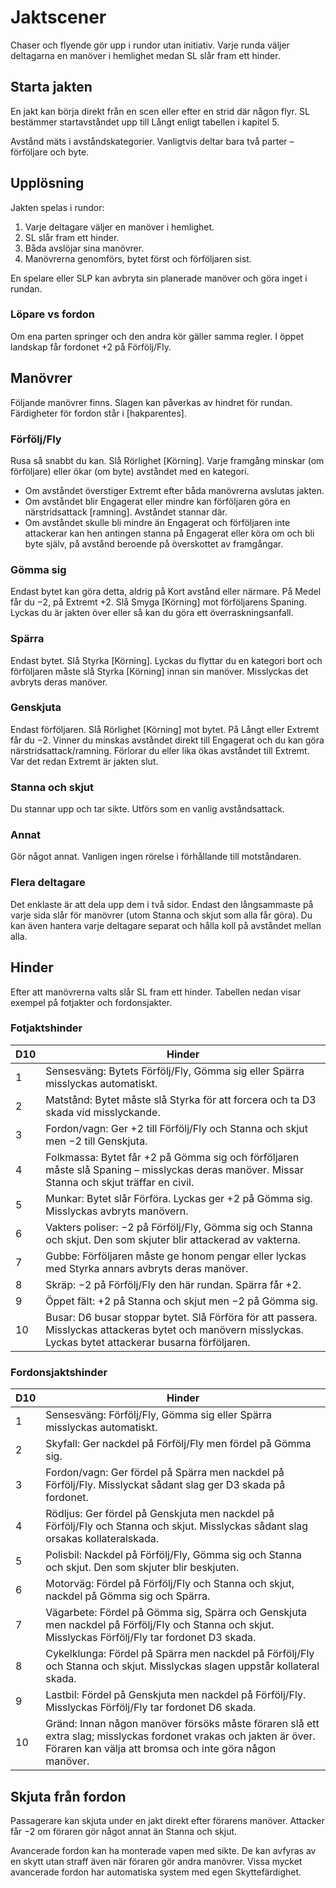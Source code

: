 # Jaktscener

Chaser och flyende gör upp i rundor utan initiativ. Varje runda väljer deltagarna en manöver i hemlighet medan SL slår fram ett hinder.

## Starta jakten
En jakt kan börja direkt från en scen eller efter en strid där någon flyr. SL bestämmer startavståndet upp till Långt enligt tabellen i kapitel 5.

Avstånd mäts i avståndskategorier. Vanligtvis deltar bara två parter – förföljare och byte.

## Upplösning
Jakten spelas i rundor:
1. Varje deltagare väljer en manöver i hemlighet.
2. SL slår fram ett hinder.
3. Båda avslöjar sina manövrer.
4. Manövrerna genomförs, bytet först och förföljaren sist.

En spelare eller SLP kan avbryta sin planerade manöver och göra inget i rundan.

### Löpare vs fordon
Om ena parten springer och den andra kör gäller samma regler. I öppet landskap får fordonet +2 på Förfölj/Fly.

## Manövrer
Följande manövrer finns. Slagen kan påverkas av hindret för rundan. Färdigheter för fordon står i [hakparentes].

### Förfölj/Fly
Rusa så snabbt du kan. Slå Rörlighet [Körning]. Varje framgång minskar (om förföljare) eller ökar (om byte) avståndet med en kategori.
- Om avståndet överstiger Extremt efter båda manövrerna avslutas jakten.
- Om avståndet blir Engagerat eller mindre kan förföljaren göra en närstridsattack [ramning]. Avståndet stannar där.
- Om avståndet skulle bli mindre än Engagerat och förföljaren inte attackerar kan hen antingen stanna på Engagerat eller köra om och bli byte själv, på avstånd beroende på överskottet av framgångar.

### Gömma sig
Endast bytet kan göra detta, aldrig på Kort avstånd eller närmare. På Medel får du −2, på Extremt +2. Slå Smyga [Körning] mot förföljarens Spaning. Lyckas du är jakten över eller så kan du göra ett överraskningsanfall.

### Spärra
Endast bytet. Slå Styrka [Körning]. Lyckas du flyttar du en kategori bort och förföljaren måste slå Styrka [Körning] innan sin manöver. Misslyckas det avbryts deras manöver.

### Genskjuta
Endast förföljaren. Slå Rörlighet [Körning] mot bytet. På Långt eller Extremt får du −2. Vinner du minskas avståndet direkt till Engagerat och du kan göra närstridsattack/ramning. Förlorar du eller lika ökas avståndet till Extremt. Var det redan Extremt är jakten slut.

### Stanna och skjut
Du stannar upp och tar sikte. Utförs som en vanlig avståndsattack.

### Annat
Gör något annat. Vanligen ingen rörelse i förhållande till motståndaren.

### Flera deltagare
Det enklaste är att dela upp dem i två sidor. Endast den långsammaste på varje sida slår för manövrer (utom Stanna och skjut som alla får göra). Du kan även hantera varje deltagare separat och hålla koll på avståndet mellan alla.

## Hinder
Efter att manövrerna valts slår SL fram ett hinder. Tabellen nedan visar exempel på fotjakter och fordonsjakter.

### Fotjaktshinder

| D10 | Hinder |
|----|--------|
| 1 | Sensesväng: Bytets Förfölj/Fly, Gömma sig eller Spärra misslyckas automatiskt. |
| 2 | Matstånd: Bytet måste slå Styrka för att forcera och ta D3 skada vid misslyckande. |
| 3 | Fordon/vagn: Ger +2 till Förfölj/Fly och Stanna och skjut men −2 till Genskjuta. |
| 4 | Folkmassa: Bytet får +2 på Gömma sig och förföljaren måste slå Spaning – misslyckas deras manöver. Missar Stanna och skjut träffar en civil. |
| 5 | Munkar: Bytet slår Förföra. Lyckas ger +2 på Gömma sig. Misslyckas avbryts manövern. |
| 6 | Vakters poliser: −2 på Förfölj/Fly, Gömma sig och Stanna och skjut. Den som skjuter blir attackerad av vakterna. |
| 7 | Gubbe: Förföljaren måste ge honom pengar eller lyckas med Styrka annars avbryts deras manöver. |
| 8 | Skräp: −2 på Förfölj/Fly den här rundan. Spärra får +2. |
| 9 | Öppet fält: +2 på Stanna och skjut men −2 på Gömma sig. |
|10 | Busar: D6 busar stoppar bytet. Slå Förföra för att passera. Misslyckas attackeras bytet och manövern misslyckas. Lyckas bytet attackerar busarna förföljaren.

### Fordonsjaktshinder

| D10 | Hinder |
|----|--------|
| 1 | Sensesväng: Förfölj/Fly, Gömma sig eller Spärra misslyckas automatiskt. |
| 2 | Skyfall: Ger nackdel på Förfölj/Fly men fördel på Gömma sig. |
| 3 | Fordon/vagn: Ger fördel på Spärra men nackdel på Förfölj/Fly. Misslyckat sådant slag ger D3 skada på fordonet. |
| 4 | Rödljus: Ger fördel på Genskjuta men nackdel på Förfölj/Fly och Stanna och skjut. Misslyckas sådant slag orsakas kollateralskada. |
| 5 | Polisbil: Nackdel på Förfölj/Fly, Gömma sig och Stanna och skjut. Den som skjuter blir beskjuten. |
| 6 | Motorväg: Fördel på Förfölj/Fly och Stanna och skjut, nackdel på Gömma sig och Spärra. |
| 7 | Vägarbete: Fördel på Gömma sig, Spärra och Genskjuta men nackdel på Förfölj/Fly och Stanna och skjut. Misslyckas Förfölj/Fly tar fordonet D3 skada. |
| 8 | Cykelklunga: Fördel på Spärra men nackdel på Förfölj/Fly och Stanna och skjut. Misslyckas slagen uppstår kollateral skada. |
| 9 | Lastbil: Fördel på Genskjuta men nackdel på Förfölj/Fly. Misslyckas Förfölj/Fly tar fordonet D6 skada. |
|10 | Gränd: Innan någon manöver försöks måste föraren slå ett extra slag; misslyckas fordonet vrakas och jakten är över. Föraren kan välja att bromsa och inte göra någon manöver.

## Skjuta från fordon
Passagerare kan skjuta under en jakt direkt efter förarens manöver. Attacker får −2 om föraren gör något annat än Stanna och skjut.

Avancerade fordon kan ha monterade vapen med sikte. De kan avfyras av en skytt utan straff även när föraren gör andra manövrer. Vissa mycket avancerade fordon har automatiska system med egen Skyttefärdighet.

